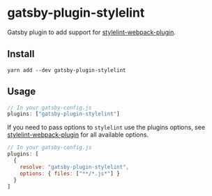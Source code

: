 # gatsby-plugin-stylelint
Gatsby plugin to add support for [stylelint-webpack-plugin][plugin].

## Install
`yarn add --dev gatsby-plugin-stylelint`

## Usage
```javascript
// In your gatsby-config.js
plugins: ["gatsby-plugin-stylelint"]
```

If you need to pass options to `stylelint` use the plugins options, see
[stylelint-webpack-plugin][options] for all available options.

```javascript
// In your gatsby-config.js
plugins: [
  {
    resolve: "gatsby-plugin-stylelint",
    options: { files: ["**/*.js*"] }
  }
]
```

[plugin]: https://github.com/webpack-contrib/stylelint-webpack-plugin
[options]: https://github.com/webpack-contrib/stylelint-webpack-plugin#options
